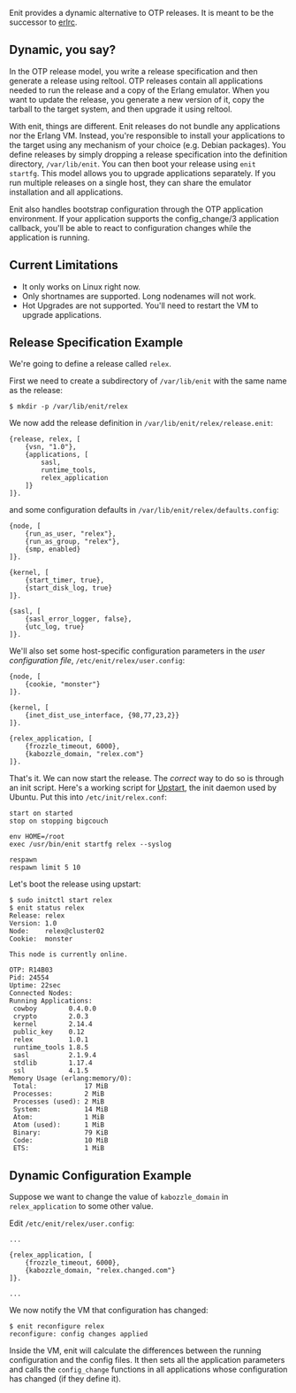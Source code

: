Enit provides a dynamic alternative to OTP releases.
It is meant to be the successor to [erlrc](http://code.google.com/p/erlrc/).

Dynamic, you say?
-----------------

In the OTP release model, you write a release specification
and then generate a release using reltool. OTP releases contain
all applications needed to run the release and a copy of the Erlang
emulator. When you want to update the release, you generate a new
version of it, copy the tarball to the target system, and then upgrade 
it using reltool. 

With enit, things are different. Enit releases do not bundle any
applications nor the Erlang VM. Instead, you're responsible to
install your applications to the target using any mechanism of
your choice (e.g. Debian packages). You define releases by simply 
dropping a release specification into the definition directory,
`/var/lib/enit`. You can then boot your release using `enit startfg`.
This model allows you to upgrade applications separately.
If you run multiple releases on a single host, they can share
the emulator installation and all applications.

Enit also handles bootstrap configuration through the OTP application
environment. If your application supports the config_change/3 application
callback, you'll be able to react to configuration changes while the  
application is running.

Current Limitations
-------------------

* It only works on Linux right now.
* Only shortnames are supported. Long nodenames will not work.
* Hot Upgrades are not supported. You'll need to
  restart the VM to upgrade applications.

Release Specification Example
-----------------------------

We're going to define a release called `relex`.

First we need to create a subdirectory of `/var/lib/enit` with 
the same name as the release:

	$ mkdir -p /var/lib/enit/relex

We now add the release definition in `/var/lib/enit/relex/release.enit`:

	{release, relex, [
		{vsn, "1.0"},
		{applications, [
			sasl,
			runtime_tools,
			relex_application
		]}
	]}.

and some configuration defaults in `/var/lib/enit/relex/defaults.config`:

	{node, [
		{run_as_user, "relex"},
		{run_as_group, "relex"},
		{smp, enabled}
	]}.

	{kernel, [
		{start_timer, true},
		{start_disk_log, true}
	]}.

	{sasl, [
		{sasl_error_logger, false},
		{utc_log, true}
	]}.

We'll also set some host-specific configuration
parameters in the *user configuration file*, `/etc/enit/relex/user.config`:

	{node, [
		{cookie, "monster"}
	]}.

	{kernel, [
		{inet_dist_use_interface, {98,77,23,2}}
	]}.

	{relex_application, [
		{frozzle_timeout, 6000},
		{kabozzle_domain, "relex.com"}
	]}.

That's it. We can now start the release. The *correct* way to do so
is through an init script. Here's a working script for
[Upstart](http://upstart.ubuntu.com), the init daemon used
by Ubuntu. Put this into `/etc/init/relex.conf`:

	start on started 
	stop on stopping bigcouch

	env HOME=/root
	exec /usr/bin/enit startfg relex --syslog

	respawn
	respawn limit 5 10

Let's boot the release using upstart:

	$ sudo initctl start relex
	$ enit status relex
	Release: relex 
	Version: 1.0
	Node:    relex@cluster02
	Cookie:  monster 

	This node is currently online.

	OTP: R14B03
	Pid: 24554
	Uptime: 22sec 
	Connected Nodes:
	Running Applications:
	 cowboy        0.4.0.0
	 crypto        2.0.3
	 kernel        2.14.4
	 public_key    0.12
	 relex         1.0.1
	 runtime_tools 1.8.5
	 sasl          2.1.9.4
	 stdlib        1.17.4
	 ssl           4.1.5
	Memory Usage (erlang:memory/0):
	 Total:            17 MiB
	 Processes:        2 MiB
	 Processes (used): 2 MiB
	 System:           14 MiB
	 Atom:             1 MiB
	 Atom (used):      1 MiB
	 Binary:           79 KiB
	 Code:             10 MiB
	 ETS:              1 MiB

Dynamic Configuration Example
-----------------------------

Suppose we want to change the value of `kabozzle_domain` in
`relex_application` to some other value.

Edit `/etc/enit/relex/user.config`:  

	...

	{relex_application, [
		{frozzle_timeout, 6000},
		{kabozzle_domain, "relex.changed.com"}
	]}.

	...

We now notify the VM that configuration has changed:

	$ enit reconfigure relex
	reconfigure: config changes applied

Inside the VM, enit will calculate the differences between the running
configuration and the config files. It then sets all the application
parameters and calls the `config_change` functions in all applications 
whose configuration has changed (if they define it).
